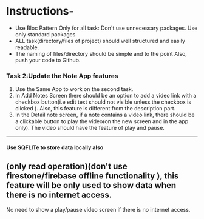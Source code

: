 # Instructions- 

- Use Bloc Pattern Only for all task:
Don't use unnecessary packages. Use only standard packages
- ALL task(directory/files of project) should well structured and easily readable. 
- The naming of files/directory should be simple and to the point 
Also, push your code to Github.

### Task 2:Update the Note App features

1. Use the Same App to work on the second task.
1. In Add Notes Screen there should be an option to add a video link with a checkbox button(i.e edit text should not visible unless the checkbox is clicked ).
Also, this feature is different from the description part.
1. In the Detail note screen, if a note contains a video link, there should be a clickable button to play the video(on the new screen and in the app only).
The video should have the feature of play and pause.

---
#### Use SQFLITe to store data locally also
(only read operation)(don't use firestone/firebase offline functionality ),
this feature will be only used to show data when there is no internet access.
---
No need to show a play/pause video screen if there is no internet access.